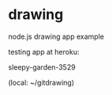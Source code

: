 drawing
=======

node.js drawing app example

testing app at heroku:

sleepy-garden-3529

(local: ~/gitdrawing)
